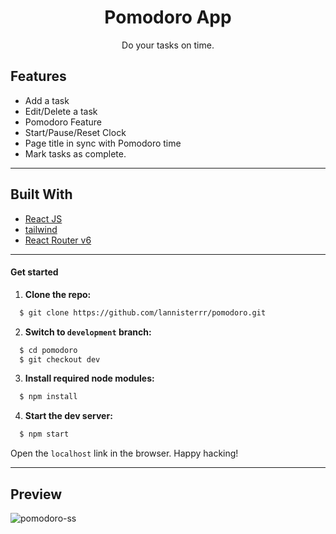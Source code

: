 <div align="center">
<h1 align="center">Pomodoro App</h1>
<p align="center">Do your tasks on time.</p>


</div>

## Features

- Add a task
- Edit/Delete a task
- Pomodoro Feature
- Start/Pause/Reset Clock
- Page title in sync with Pomodoro time
- Mark tasks as complete.
---

## Built With

- [React JS](https://reactjs.org/)
- [tailwind](https://tailwindcss.com/)
- [React Router v6](https://reactrouter.com/)

---

#### Get started

1. **Clone the repo:**
```bash
  $ git clone https://github.com/lannisterrr/pomodoro.git
```
2. **Switch to `development` branch:**
```bash
  $ cd pomodoro
  $ git checkout dev
```
3. **Install required node modules:**
```bash
  $ npm install
```
4. **Start the dev server:**
```bash
  $ npm start
```
Open the `localhost` link in the browser.
Happy hacking!

---

## Preview

![pomodoro-ss](https://i.ibb.co/TvZdmhX/Screenshot-2022-05-20-230127.jpg)

